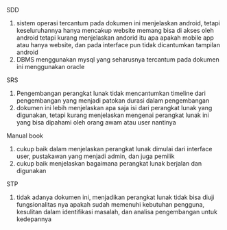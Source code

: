 SDD
1. sistem operasi tercantum pada dokumen ini menjelaskan android, tetapi keseluruhannya hanya mencakup website memang bisa di akses oleh android tetapi kurang menjelaskan andorid itu apa apakah mobile app atau hanya website, dan pada interface pun tidak dicantumkan tampilan android
2. DBMS menggunakan mysql yang seharusnya tercantum pada dokumen ini menggunakan oracle

SRS
1. Pengembangan perangkat lunak tidak mencantumkan timeline dari pengembangan yang menjadi patokan durasi dalam pengembangan
2. dokumen ini lebih menjelaskan apa saja isi dari perangkat lunak yang digunakan, tetapi kurang menjelaskan mengenai perangkat lunak ini yang bisa dipahami oleh orang awam atau user nantinya

Manual book
1. cukup baik dalam menjelaskan perangkat lunak dimulai dari interface user, pustakawan yang menjadi admin, dan juga pemilik
2. cukup baik menjelaskan bagaimana perangkat lunak berjalan dan digunakan

STP
1. tidak adanya dokumen ini, menjadikan perangkat lunak tidak bisa diuji fungsionalitas nya apakah sudah memenuhi kebutuhan pengguna, kesulitan dalam identifikasi masalah, dan analisa pengembangan untuk kedepannya
